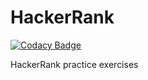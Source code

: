 # HackerRank

[![Codacy Badge](https://api.codacy.com/project/badge/Grade/598f2792742e4c3c896ebe90e052cfb3)](https://app.codacy.com/app/emeruvia/HackerRank?utm_source=github.com&utm_medium=referral&utm_content=emeruvia/HackerRank&utm_campaign=Badge_Grade_Dashboard)

HackerRank practice exercises
